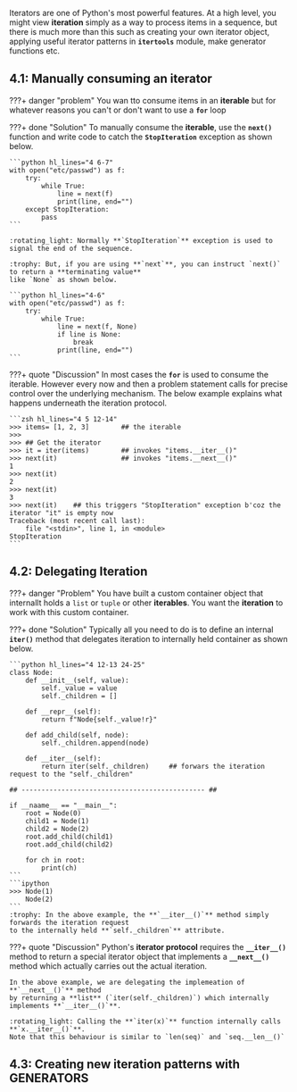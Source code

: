 
Iterators are one of Python's most powerful features. 
At a high level, you might view **iteration** simply as a way to process items in a sequence,
but there is much more than this such as creating your own iterator object, applying useful
iterator patterns in **`itertools`** module, make generator functions etc.

## 4.1: Manually consuming an iterator

???+ danger "problem"
    You wan tto consume items in an **iterable** but for whatever reasons you can't
    or don't want to use a **`for`** loop

???+ done "Solution"
    To manually consume the **iterable**, use the **`next()`** function and write
    code to catch the **`StopIteration`** exception as shown below.

    ```python hl_lines="4 6-7"
    with open("etc/passwd") as f:
        try:
            while True:
                line = next(f)
                print(line, end="")
        except StopIteration:
            pass
    ```
    
    :rotating_light: Normally **`StopIteration`** exception is used to signal the end of the sequence.
    
    :trophy: But, if you are using **`next`**, you can instruct `next()` to return a **terminating value**
    like `None` as shown below.

    ```python hl_lines="4-6"
    with open("etc/passwd") as f:
        try:
            while True:
                line = next(f, None)
                if line is None:
                    break
                print(line, end="")
    ```

???+ quote "Discussion"
    In most cases the **`for`** is used to consume the iterable.
    However every now and then a problem statement calls for precise control over
    the underlying mechanism. The below example explains what happens underneath 
    the iteration protocol.

    ```zsh hl_lines="4 5 12-14"
    >>> items= [1, 2, 3]        ## the iterable
    >>> 
    >>> ## Get the iterator
    >>> it = iter(items)        ## invokes "items.__iter__()"
    >>> next(it)                ## invokes "items.__next__()"
    1
    >>> next(it)
    2
    >>> next(it)
    3
    >>> next(it)    ## this triggers "StopIteration" exception b'coz the iterator "it" is empty now
    Traceback (most recent call last):
        file "<stdin>", line 1, in <module>
    StopIteration
    ```

## 4.2: Delegating Iteration

???+ danger "Problem"
    You have built a custom container object that internallt holds a `list` or `tuple` 
    or other **iterables**. You want the **iteration** to work with this custom container.

???+ done "Solution"
    Typically all you need to do is to define an internal **`iter()`** method that delegates iteration
    to internally held container as shown below.

    ```python hl_lines="4 12-13 24-25"
    class Node:
        def __init__(self, value):
            self._value = value
            self._children = []

        def __repr__(self):
            return f"Node{self._value!r}"

        def add_child(self, node):
            self._children.append(node)

        def __iter__(self):
            return iter(self._children)     ## forwars the iteration request to the "self._children" 
    
    ## ---------------------------------------------- ##

    if __naame__ == "__main__":
        root = Node(0)
        child1 = Node(1)
        child2 = Node(2)
        root.add_child(child1)
        root.add_child(child2)

        for ch in root:
            print(ch)
    ```
    ```ipython
    >>> Node(1)
        Node(2)
    ```
    :trophy: In the above example, the **`__iter__()`** method simply forwards the iteration request
    to the internally held **`self._children`** attribute.

???+ quote "Discussion"
    Python's **iterator protocol** requires the **`__iter__()`** method to return a special 
    iterator object that implements a **`__next__()`** method which actually carries out 
    the actual iteration.

    In the above example, we are delegating the implemeation of **`__next__()`** method 
    by returning a **list** (`iter(self._children)`) which internally implements **`__iter__()`**.

    :rotating_light: Calling the **`iter(x)`** function internally calls **`x.__iter__()`**.
    Note that this behaviour is similar to `len(seq)` and `seq.__len__()`


## 4.3: Creating new iteration patterns with GENERATORS
